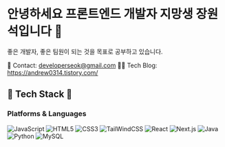 # 안녕하세요 프론트엔드 개발자 지망생 장원석입니다 👋

좋은 개발자, 좋은 팀원이 되는 것을 목표로 공부하고 있습니다.

📧 Contact: developerseok@gmail.com
👨‍💻 Tech Blog: https://andrew0314.tistory.com/

## 📖 Tech Stack 📖
### Platforms & Languages

![JavaScript](https://img.shields.io/badge/JavaScript-yellow?style=flat&logo=JavaScript&logoColor=white)
![HTML5](https://img.shields.io/badge/HTML5-red?style=flat&logo=HTML5&logoColor=white)
![CSS3](https://img.shields.io/badge/CSS3-blue?style=flat&logo=CSS3&logoColor=white)
![TailWindCSS](https://img.shields.io/badge/TailwindCSS-blue?style=flat&logo=CSS3&logoColor=white)
![React](https://img.shields.io/badge/React-black?style=flat&logo=React&logoColor=blue)
![Next.js](https://img.shields.io/badge/Next.js-black?style=flat&logo=Next.js&logoColor=white)
![Java](https://img.shields.io/badge/Java-green?style=flat&logo=Java&logoColor=white)
![Python](https://img.shields.io/badge/Python-blue?style=flat&logo=Python&logoColor=white)
![MySQL](https://img.shields.io/badge/MySQL-blue?style=flat&logo=MySQL&logoColor=white)

<!--
**Wonchang0314/Wonchang0314** is a ✨ _special_ ✨ repository because its `README.md` (this file) appears on your GitHub profile.

Here are some ideas to get you started:

- 🔭 I’m currently working on ...
- 🌱 I’m currently learning ...
- 👯 I’m looking to collaborate on ...
- 🤔 I’m looking for help with ...
- 💬 Ask me about ...
- 📫 How to reach me: ...
- 😄 Pronouns: ...
- ⚡ Fun fact: ...
-->

